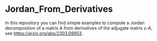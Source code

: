 # Jordan_From_Derivatives
In this repository you can find simple examples to compute a Jordan decomposition of a matrix A from derivatives of the adjugate matrix z-A, see https://arxiv.org/abs/2303.09953 .

